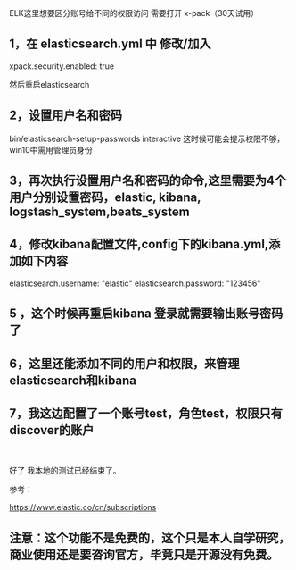 ELK这里想要区分账号给不同的权限访问 需要打开 x-pack（30天试用）

## 1，在 elasticsearch.yml 中 修改/加入

xpack.security.enabled: true

然后重启elasticsearch

## 2，设置用户名和密码
bin/elasticsearch-setup-passwords interactive
这时候可能会提示权限不够，win10中需用管理员身份

## 3，再次执行设置用户名和密码的命令,这里需要为4个用户分别设置密码，elastic, kibana, logstash_system,beats_system


## 4，修改kibana配置文件,config下的kibana.yml,添加如下内容
elasticsearch.username: "elastic"
elasticsearch.password: "123456"
## 5 ，这个时候再重启kibana 登录就需要输出账号密码了


## 6，这里还能添加不同的用户和权限，来管理elasticsearch和kibana


## 7，我这边配置了一个账号test，角色test，权限只有discover的账户


 

好了 我本地的测试已经结束了。

参考：

https://www.elastic.co/cn/subscriptions



## 注意：这个功能不是免费的，这个只是本人自学研究，商业使用还是要咨询官方，毕竟只是开源没有免费。
